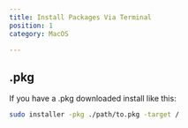 ```yaml
---
title: Install Packages Via Terminal
position: 1
category: MacOS

---
```


## .pkg

If you have a .pkg downloaded install like this:

```bash
sudo installer -pkg ./path/to.pkg -target /
```